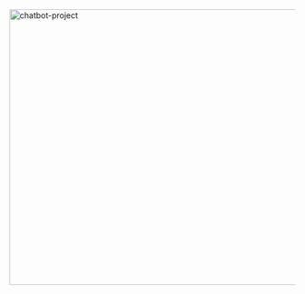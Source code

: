 <img width="900" height="486" alt="chatbot-project" src="https://github.com/user-attachments/assets/30ea2a53-fb7d-472c-9d43-accfab325bf5" />
